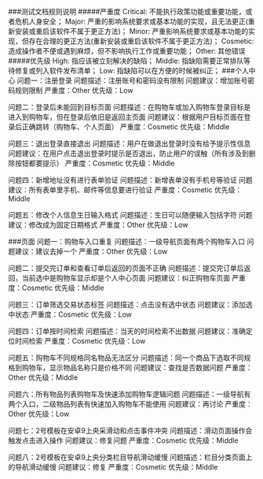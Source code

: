 ###测试文档规则说明
#####严重度
Critical: 不能执行政策功能或重要功能，或者危机人身安全；
Major: 严重的影响系统要求或基本功能的实现，且无法更正(重新安装或重启该软件不属于更正方法)；
Minor: 严重影响系统要求或基本功能的实现，但存在合理的更正方法(重新安装或重启该软件不属于更正方法)；
Cosmetic: 造成操作者不便或遇到麻烦，但不影响执行工作或重要功能；
Other: 其他错误
#####优先级
High: 指应该被立刻解决的缺陷；
Middle: 指缺陷需要正常排队等待修复或列入软件发布清单；
Low: 指缺陷可以在方便的时候被纠正；
###个人中心
问题一：注册登录
问题描述：注册账号和密码没有限制
问题建议：增加账号密码规则限制
严重度：Other
优先级：Low

问题二：登录后未能回到目标页面
问题描述：在购物车或加入购物车登录目标是进入到购物车，但在登录后依旧是返回主页面
问题建议：根据用户目标页面在登录后正确跳转（购物车、个人页面）
严重度：Cosmetic
优先级：Middle

问题三：退出登录直接退出
问题描述：用户在做退出登录时没有给予提示性信息
问题建议：在用户点击退出登录时提示是否退出，防止用户的误触（所有涉及到删除按钮都要提示）
严重度：Cosmetic
优先级：Middle

问题四：新增地址没有进行表单验证
问题描述：新增表单没有手机号等验证
问题建议：所有表单里手机、邮件等信息要进行验证
严重度：Cosmetic
优先级：Middle

问题五：修改个人信息生日输入格式
问题描述：生日可以随便输入包括字符
问题建议：修改成为固定日期格式
严重度：Other
优先级：Low


###页面
问题一：购物车入口重复
问题描述：一级导航页面有两个购物车入口
问题建议：建议去掉一个
严重度：Other
优先级：Low

问题二：提交完订单和查看订单后返回的页面不正确
问题描述：提交完订单后返回，当前选中是购物车显示却是个人中心页面
问题建议：纠正购物车页面
严重度：Cosmetic
优先级：Middle

问题三：订单筛选交易状态标签
问题描述：点击没有选中状态
问题建议：添加选中状态
严重度：Cosmetic
优先级：Low

问题四：订单按时间检索
问题描述：当天的时间检索不出数据
问题建议：准确定位时间检索
严重度：Cosmetic
优先级：Low

问题五：购物车不同规格同名物品无法区分
问题描述：同一个商品下选取不同规格到购物车，显示物品名称只是价格不同
问题建议：查找是否数据问题
严重度：Other
优先级：Middle

问题六：所有物品列表购物车及快速添加购物车逻辑问题
问题描述：一级导航有两个入口，二级物品列表有快速加入购物车不能使用
问题建议：再讨论
严重度：Other
优先级：Low

问题七：2号模板在安卓9上央采滑动和点击事件冲突
问题描述：滑动页面操作会触发点击进入操作
问题建议：修复问题
严重度：Cosmetic
优先级：Middle

问题八：2号模板在安卓9上央分类栏目导航滑动缓慢
问题描述：栏目分类页面上的导航滑动缓慢
问题建议：修复
严重度：Cosmetic
优先级：Middle
